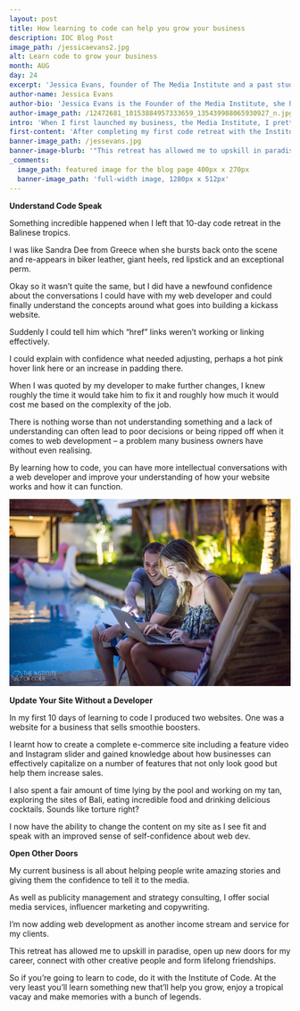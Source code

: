 ```yaml
---
layout: post
title: How learning to code can help you grow your business
description: IOC Blog Post
image_path: /jessicaevans2.jpg
alt: Learn code to grow your business
month: AUG
day: 24
excerpt: 'Jessica Evans, founder of The Media Institute and a past student of IOC, shares how learning the essentials of web development has improved various areas of her business.'
author-name: Jessica Evans
author-bio: 'Jessica Evans is the Founder of the Media Institute, she helps businesses tell incredible stories and gain media attention without needing a PR agency. For further information head to the website www.mediainstitute.com.au'
author-image_path: /12472681_10153884957333659_135439988065930927_n.jpg
intro: 'When I first launched my business, the Media Institute, I pretty much had the web skills of a monkey. In fact a monkey probably had better web skills than me; my skills didn’t exist whatsoever. As a former journalist I’ve always been good with words, that’s my thing. Tech skills, not so much. I didn’t know the difference between HTML and CSS and thought JavaScript had something to do with coffee produced from an Indonesian jungle.'
first-content: 'After completing my first code retreat with the Institute of Code however, things started to change. And while I’m no tech expert, I’ve learnt some incredible skills that have helped me expand my client offering and understand my website, and this has all led to new ventures and opportunities. So here are my thoughts on how learning to code can help you improve and grow your business tenfold.'
banner-image_path: /jessevans.jpg
banner-image-blurb: '"This retreat has allowed me to upskill in paradise, open up new doors for my career, connect with other creative people and form lifelong friendships."'
_comments:
  image_path: featured image for the blog page 400px x 270px
  banner-image_path: 'full-width image, 1280px x 512px'
---
```



**Understand Code Speak**

Something incredible happened when I left that 10-day code retreat in the Balinese tropics.

I was like Sandra Dee from Greece when she bursts back onto the scene and re-appears in biker leather, giant heels, red lipstick and an exceptional perm.

Okay so it wasn’t quite the same, but I did have a newfound confidence about the conversations I could have with my web developer and could finally understand the concepts around what goes into building a kickass website.

Suddenly I could tell him which “href” links weren’t working or linking effectively.

I could explain with confidence what needed adjusting, perhaps a hot pink hover link here or an increase in padding there.

When I was quoted by my developer to make further changes, I knew roughly the time it would take him to fix it and roughly how much it would cost me based on the complexity of the job.

There is nothing worse than not understanding something and a lack of understanding can often lead to poor decisions or being ripped off when it comes to web development – a problem many business owners have without even realising.

By learning how to code, you can have more intellectual conversations with a web developer and improve your understanding of how your website works and how it can function.

![](/uploads/versions/jessevansblog---x----940-626x---.jpg)



**Update Your Site Without a Developer**

In my first 10 days of learning to code I produced two websites. One was a website for a business that sells smoothie boosters.

I learnt how to create a complete e-commerce site including a feature video and Instagram slider and gained knowledge about how businesses can effectively capitalize on a number of features that not only look good but help them increase sales.

I also spent a fair amount of time lying by the pool and working on my tan, exploring the sites of Bali, eating incredible food and drinking delicious cocktails. Sounds like torture right?

I now have the ability to change the content on my site as I see fit and speak with an improved sense of self-confidence about web dev.



**Open Other Doors**

My current business is all about helping people write amazing stories and giving them the confidence to tell it to the media.

As well as publicity management and strategy consulting, I offer social media services, influencer marketing and copywriting.

I’m now adding web development as another income stream and service for my clients.

This retreat has allowed me to upskill in paradise, open up new doors for my career, connect with other creative people and form lifelong friendships.

So if you’re going to learn to code, do it with the Institute of Code. At the very least you’ll learn something new that’ll help you grow, enjoy a tropical vacay and make memories with a bunch of legends.

